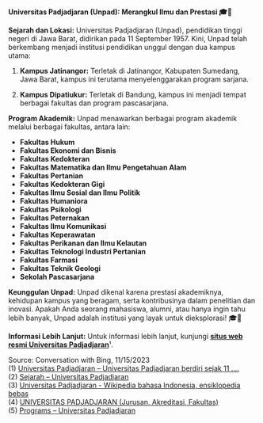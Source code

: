 **Universitas Padjadjaran (Unpad): Merangkul Ilmu dan Prestasi 🎓🌟**

**Sejarah dan Lokasi:**
Universitas Padjadjaran (Unpad), pendidikan tinggi negeri di Jawa Barat, didirikan pada 11 September 1957. Kini, Unpad telah berkembang menjadi institusi pendidikan unggul dengan dua kampus utama:

1. **Kampus Jatinangor:** Terletak di Jatinangor, Kabupaten Sumedang, Jawa Barat, kampus ini terutama menyelenggarakan program sarjana.

2. **Kampus Dipatiukur:** Terletak di Bandung, kampus ini menjadi tempat berbagai fakultas dan program pascasarjana.

**Program Akademik:**
Unpad menawarkan berbagai program akademik melalui berbagai fakultas, antara lain:

- **Fakultas Hukum**
- **Fakultas Ekonomi dan Bisnis**
- **Fakultas Kedokteran**
- **Fakultas Matematika dan Ilmu Pengetahuan Alam**
- **Fakultas Pertanian**
- **Fakultas Kedokteran Gigi**
- **Fakultas Ilmu Sosial dan Ilmu Politik**
- **Fakultas Humaniora**
- **Fakultas Psikologi**
- **Fakultas Peternakan**
- **Fakultas Ilmu Komunikasi**
- **Fakultas Keperawatan**
- **Fakultas Perikanan dan Ilmu Kelautan**
- **Fakultas Teknologi Industri Pertanian**
- **Fakultas Farmasi**
- **Fakultas Teknik Geologi**
- **Sekolah Pascasarjana**

**Keunggulan Unpad:**
Unpad dikenal karena prestasi akademiknya, kehidupan kampus yang beragam, serta kontribusinya dalam penelitian dan inovasi. Apakah Anda seorang mahasiswa, alumni, atau hanya ingin tahu lebih banyak, Unpad adalah institusi yang layak untuk dieksplorasi! 🎓🌟

**Informasi Lebih Lanjut:**
Untuk informasi lebih lanjut, kunjungi [**situs web resmi Universitas Padjadjaran**](https://www.unpad.ac.id/)¹.

Source: Conversation with Bing, 11/15/2023  
(1) [Universitas Padjadjaran – Universitas Padjadjaran berdiri sejak 11 ....](https://www.unpad.ac.id/)  
(2) [Sejarah – Universitas Padjadjaran](https://www.unpad.ac.id/universitas/sejarah/)  
(3) [Universitas Padjadjaran - Wikipedia bahasa Indonesia, ensiklopedia bebas](https://id.wikipedia.org/wiki/Universitas_Padjadjaran)  
(4) [UNIVERSITAS PADJADJARAN (Jurusan, Akreditasi, Fakultas)](https://www.gramedia.com/pendidikan/universitas/universitas-padjadjaran/)  
(5) [Programs – Universitas Padjadjaran](https://www.unpad.ac.id/fakultas/)
